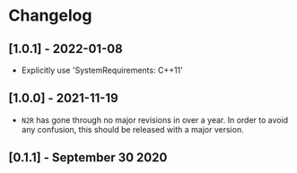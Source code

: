 # Changelog

## [1.0.1] - 2022-01-08
* Explicitly use 'SystemRequirements: C++11'

## [1.0.0] - 2021-11-19
* `N2R` has gone through no major revisions in over a year. In order to avoid any confusion, this should be released with a major version.

## [0.1.1] - September 30 2020
